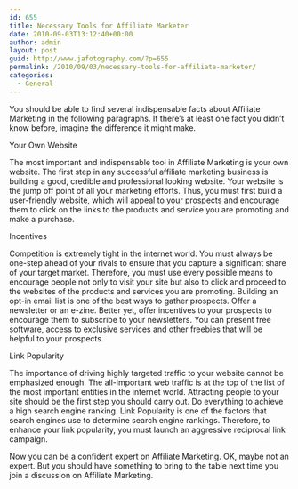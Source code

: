 ```yaml
---
id: 655
title: Necessary Tools for Affiliate Marketer
date: 2010-09-03T13:12:40+00:00
author: admin
layout: post
guid: http://www.jafotography.com/?p=655
permalink: /2010/09/03/necessary-tools-for-affiliate-marketer/
categories:
  - General
---
```

You should be able to find several indispensable facts about Affiliate Marketing in the following paragraphs. If there&#8217;s at least one fact you didn&#8217;t know before, imagine the difference it might make. 

Your Own Website

The most important and indispensable tool in Affiliate Marketing is your own website. The first step in any successful affiliate marketing business is building a good, credible and professional looking website. Your website is the jump off point of all your marketing efforts. Thus, you must first build a user-friendly website, which will appeal to your prospects and encourage them to click on the links to the products and service you are promoting and make a purchase.

Incentives

Competition is extremely tight in the internet world. You must always be one-step ahead of your rivals to ensure that you capture a significant share of your target market. Therefore, you must use every possible means to encourage people not only to visit your site but also to click and proceed to the websites of the products and services you are promoting. Building an opt-in email list is one of the best ways to gather prospects. Offer a newsletter or an e-zine. Better yet, offer incentives to your prospects to encourage them to subscribe to your newsletters. You can present free software, access to exclusive services and other freebies that will be helpful to your prospects.

Link Popularity

The importance of driving highly targeted traffic to your website cannot be emphasized enough. The all-important web traffic is at the top of the list of the most important entities in the internet world. Attracting people to your site should be the first step you should carry out. Do everything to achieve a high search engine ranking. Link Popularity is one of the factors that search engines use to determine search engine rankings. Therefore, to enhance your link popularity, you must launch an aggressive reciprocal link campaign. 

Now you can be a confident expert on Affiliate Marketing. OK, maybe not an expert. But you should have something to bring to the table next time you join a discussion on Affiliate Marketing.